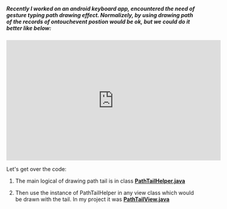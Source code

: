 
##### Recently I worked on an android keyboard app, encountered the need of gesture typing path drawing effect. Normalizely, by using drawing path of the records of ontouchevent postion would be ok, but we could do it better like below:
<p><iframe width="560" height="315" src="https://www.youtube.com/embed/wB3i_P31Sek" frameborder="0" allowfullscreen></iframe></p>

Let's get over the code:

1. The main logical of drawing path tail is in class [**PathTailHelper.java**](https://github.com/suntabu/AndroidPathTail/blob/master/app/src/main/java/com/suntabu/pathtail/PathTailHelper.java)

2. Then use the instance of PathTailHelper in any view class which would be drawn with the tail. In my project it was [**PathTailView.java**](https://github.com/suntabu/AndroidPathTail/blob/master/app/src/main/java/com/suntabu/pathtail/PathTailView.java)

``` java


```

